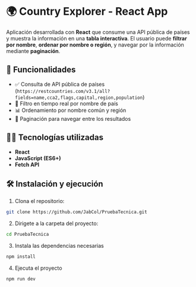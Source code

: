 # 🌍 Country Explorer - React App

Aplicación desarrollada con **React** que consume una API pública de países y muestra la información en una **tabla interactiva**. El usuario puede **filtrar por nombre**, **ordenar por nombre o región**, y navegar por la información mediante **paginación**.

## 🚀 Funcionalidades

- ✅ Consulta de API pública de países (`https://restcountries.com/v3.1/all?fields=name,cca2,flags,capital,region,population`)
- 🔎 Filtro en tiempo real por nombre de país
- 📊 Ordenamiento por nombre común y región
- 📄 Paginación para navegar entre los resultados

## 🧑‍💻 Tecnologías utilizadas

- **React**
- **JavaScript (ES6+)**
- **Fetch API**

## 🛠️ Instalación y ejecución

1. Clona el repositorio:

```bash
git clone https://github.com/JabCol/PruebaTecnica.git
```

2. Dirigete a la carpeta del proyecto:

```bash
cd PruebaTecnica
```

3. Instala las dependencias necesarias

```bash
npm install
```

4. Ejecuta el proyecto

```bash
npm run dev
```
